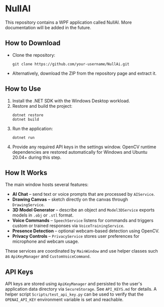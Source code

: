 NullAI
======

This repository contains a WPF application called NullAI.
More documentation will be added in the future.

## How to Download
- Clone the repository:
  ```
  git clone https://github.com/your-username/NullAi.git
  ```
- Alternatively, download the ZIP from the repository page and extract it.

## How to Use
1. Install the .NET SDK with the Windows Desktop workload.
2. Restore and build the project:
   ```
   dotnet restore
   dotnet build
   ```
3. Run the application:
   ```
   dotnet run
   ```
4. Provide any required API keys in the settings window.
   OpenCV runtime dependencies are restored automatically for Windows and Ubuntu 20.04+ during this step.

## How It Works
The main window hosts several features:
- **AI Chat** – send text or voice prompts that are processed by `AIService`.
- **Drawing Canvas** – sketch directly on the canvas through `DrawingService`.
- **3D Model Generator** – describe an object and `Model3DService` exports models in `.obj` or `.stl` format.
- **Voice Commands** – `SpeechService` listens for commands and triggers custom or trained responses via `VoiceTrainingService`.
- **Presence Detection** – optional webcam-based detection using OpenCV.
- **Privacy Controls** – `PrivacyService` stores user preferences for microphone and webcam usage.

These services are coordinated by `MainWindow` and use helper classes such as `ApiKeyManager` and `CustomVoiceCommand`.

## API Keys
API keys are stored using `ApiKeyManager` and persisted to the user's application data directory via `SecureStorage`. See `API_KEYS.md` for details. A helper script `Scripts/test_api_key.py` can be used to verify that the `OPENAI_API_KEY` environment variable is set and reachable.

